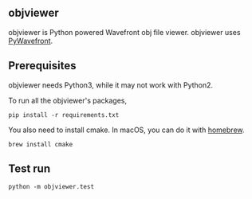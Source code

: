 objviewer
----
objviewer is Python powered Wavefront obj file viewer. objviewer uses [PyWavefront](https://github.com/greenmoss/PyWavefront).

## Prerequisites

objviewer needs Python3, while it may not work with Python2.

To run all the objviewer's packages,

```
pip install -r requirements.txt
```

You also need to install cmake. In macOS, you can do it with [homebrew](https://brew.sh).

```
brew install cmake
```

## Test run

```
python -m objviewer.test
```
